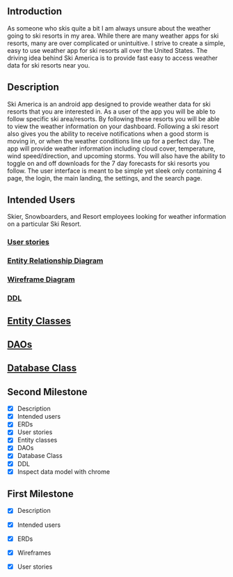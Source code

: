 ## Introduction 
As someone who skis quite a bit I am always unsure about the weather going to ski resorts in my area.
While there are many weather apps for ski resorts, many are over complicated or unintuitive. 
I strive to create a simple, easy to use weather app for ski resorts all over the United States.
The driving idea behind Ski America is to provide fast easy to access weather data for ski resorts near you.

## Description 
Ski America is an android app designed to provide weather data for ski resorts that you are interested in.
As a user of the app you will be able to follow specific ski area/resorts.
By following these resorts you will be able to view the weather information on your dashboard. 
Following a ski resort also gives you the ability to receive notifications when a good storm is moving in, or when the weather conditions line up for a perfect day.
The app will provide weather information including cloud cover, temperature, wind speed/direction, and upcoming storms. 
You will also have the ability to toggle on and off downloads for the 7 day forecasts for ski resorts you follow. 
The user interface is meant to be simple yet sleek only containing 4 page, the login, the main landing, the settings, and the search page.


## Intended Users 
Skier, Snowboarders, and Resort employees looking for weather information on a particular Ski Resort. 

### [User stories](docs/user-stories.md)

### [Entity Relationship Diagram](docs/erd.md)

### [Wireframe Diagram](docs/wireframe.md)

### [DDL](docs/ddl.md)

## [Entity Classes](docs/entity-classes.md)

## [DAOs](docs/daos.md)

## [Database Class](https://github.com/Quentin-D-NM/ski-america/blob/master/app/src/main/java/com/queuedye/skiamerica/model/service/SkiAmericaDatabase.java)

## Second Milestone

+ [x] Description
+ [x] Intended users
+ [x] ERDs
+ [x] User stories
+ [x] Entity classes
+ [x] DAOs
+ [x] Database Class
+ [x] DDL
+ [x] Inspect data model with chrome

## First Milestone

+ [x] Description 
+ [x] Intended users
+ [x] ERDs
+ [x] Wireframes
+ [x] User stories

